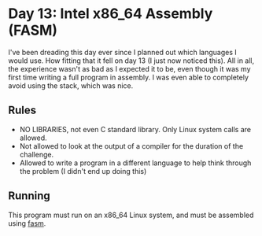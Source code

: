 # Day 13: Intel x86_64 Assembly (FASM)

I've been dreading this day ever since I planned out which languages I would use. How fitting that it fell on day 13 (I just now noticed this). All in all, the experience wasn't as bad as I expected it to be, even though it was my first time writing a full program in assembly. I was even able to completely avoid using the stack, which was nice.

## Rules

- NO LIBRARIES, not even C standard library. Only Linux system calls are allowed.
- Not allowed to look at the output of a compiler for the duration of the challenge.
- Allowed to write a program in a different language to help think through the problem (I didn't end up doing this)

## Running

This program must run on an x86_64 Linux system, and must be assembled using [fasm](https://flatassembler.net).

